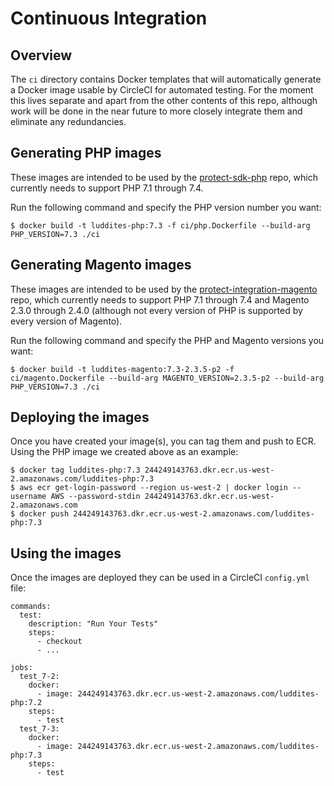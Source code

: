 # Continuous Integration

## Overview

The `ci` directory contains Docker templates that will automatically generate a Docker image usable by CircleCI for automated testing. For the moment this lives separate and apart from the other contents of this repo, although work will be done in the near future to more closely integrate them and eliminate any redundancies.

## Generating PHP images

These images are intended to be used by the [protect-sdk-php](https://github.com/luddites-me/protect-sdk-php) repo, which currently needs to support PHP 7.1 through 7.4.

Run the following command and specify the PHP version number you want:
```
$ docker build -t luddites-php:7.3 -f ci/php.Dockerfile --build-arg PHP_VERSION=7.3 ./ci
```

## Generating Magento images

These images are intended to be used by the [protect-integration-magento](https://github.com/luddites-me/protect-integration-magento) repo, which currently needs to support PHP 7.1 through 7.4 and Magento 2.3.0 through 2.4.0 (although not every version of PHP is supported by every version of Magento).

Run the following command and specify the PHP and Magento versions you want:
```
$ docker build -t luddites-magento:7.3-2.3.5-p2 -f ci/magento.Dockerfile --build-arg MAGENTO_VERSION=2.3.5-p2 --build-arg PHP_VERSION=7.3 ./ci
```

## Deploying the images

Once you have created your image(s), you can tag them and push to ECR. Using the PHP image we created above as an example:
```
$ docker tag luddites-php:7.3 244249143763.dkr.ecr.us-west-2.amazonaws.com/luddites-php:7.3
$ aws ecr get-login-password --region us-west-2 | docker login --username AWS --password-stdin 244249143763.dkr.ecr.us-west-2.amazonaws.com
$ docker push 244249143763.dkr.ecr.us-west-2.amazonaws.com/luddites-php:7.3
```

## Using the images

Once the images are deployed they can be used in a CircleCI `config.yml` file:
```
commands:
  test:
    description: "Run Your Tests"
    steps:
      - checkout
      - ...

jobs:
  test_7-2:
    docker:
      - image: 244249143763.dkr.ecr.us-west-2.amazonaws.com/luddites-php:7.2
    steps:
      - test
  test_7-3:
    docker:
      - image: 244249143763.dkr.ecr.us-west-2.amazonaws.com/luddites-php:7.3
    steps:
      - test
```
